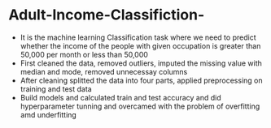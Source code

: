 # Adult-Income-Classifiction-

* It is the machine learning Classification task where we need to predict whether the income of the people with given occupation is greater than 50,000 per month or less than 50,000 
* First cleaned the data, removed outliers, imputed the missing value with median and mode, removed unnecessay columns
* After cleaning splitted the data into four parts, applied preprocessing on training and test data
* Build models and calculated train and test accuracy and did hyperparameter tunning and overcamed with the problem of overfitting amd underfitting
